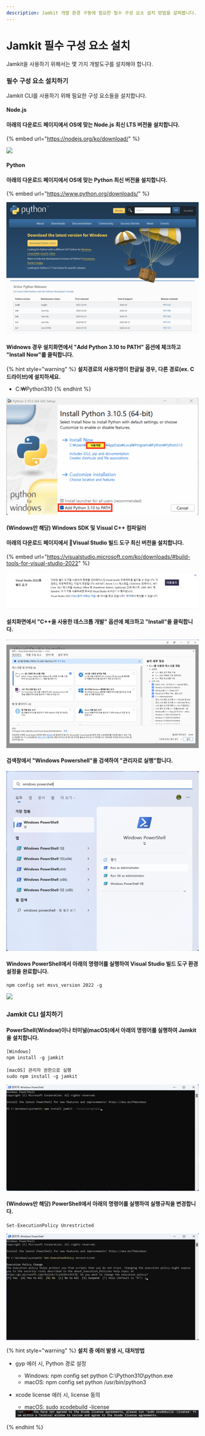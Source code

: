 ```yaml
---
description: Jamkit 개발 환경 구동에 필요한 필수 구성 요소 설치 방법을 살펴봅니다.
---
```


# Jamkit 필수 구성 요소 설치

Jamkit을 사용하기 위해서는 몇 가지 개발도구를 설치해야 합니다.

### 필수 구성 요소 설치하기

Jamkit CLI를 사용하기 위해 필요한 구성 요소들을 설치합니다.

#### Node.js

#### 아래의 다운로드 페이지에서 OS에 맞는 Node.js 최신 LTS 버전을 설치합니다.

{% embed url="https://nodejs.org/ko/download/" %}

![](<../.gitbook/assets/스크린샷 2022-12-21 오후 3.06.53.png>)

#### Python

#### 아래의 다운로드 페이지에서 OS에 맞는 Python 최신 버전을 설치합니다.

{% embed url="https://www.python.org/downloads/" %}

![](../.gitbook/assets/python-download-windows.png)

#### Widnows 경우 설치화면에서 "Add Python 3.10 to PATH" 옵션에 체크하고 "Install Now"를 클릭합니다.

{% hint style="warning" %}
**설치경로의 사용자명이 한글일 경우, 다른 경로(ex. C드라이브)에 설치하세요.**

* C:₩Python310
{% endhint %}

![](../.gitbook/assets/python-install.png)

#### (Windows만 해당) Windows SDK 및 Visual C++ 컴파일러

#### 아래의 다운로드 페이지에서 Visual Studio 빌드 도구 최신 버전을 설치합니다.

{% embed url="https://visualstudio.microsoft.com/ko/downloads/#build-tools-for-visual-studio-2022" %}

![](../.gitbook/assets/vs-build-tool-2022-download.png)

#### 설치화면에서 "C++을 사용한 데스크톱 개발" 옵션에 체크하고 "Install"을 클릭합니다.

![](../.gitbook/assets/vs-build-tool-2022-install.png)

#### 검색창에서 "Windows Powershell"을 검색하여 "관리자로 실행"합니다.

![](../.gitbook/assets/windows-powershell-search.png)

#### Windows PowerShell에서 아래의 명령어를 실행하여 Visual Studio 빌드 도구 환경설정을 완료합니다.

```
npm config set msvs_version 2022 -g
```

![](../.gitbook/assets/windows-powershell-run\_msvs.png)

### Jamkit CLI 설치하기

#### PowerShell(Window)이나 터미널(macOS)에서 아래의 명령어를 실행하여 Jamkit을 설치합니다.

```
[Windows]
npm install -g jamkit

[macOS] 관리자 권한으로 실행
sudo npm install -g jamkit
```

![](../.gitbook/assets/npm-install-jamkit.png)

#### (Windows만 해당) PowerShell에서 아래의 명령어를 실행하여 실행규칙을 변경합니다.

```
Set-ExecutionPolicy Unrestricted
```

![](../.gitbook/assets/windows-powershell-run-policy.png)

{% hint style="warning" %}
**설치 중 에러 발생 시, 대처방법**

* gyp 에러 시, Python 경로 설정
  * Windows: npm config set python C:\Python310\python.exe
  * macOS: npm config set python /usr/bin/python3
*   xcode license 에러 시, license 동의

    * macOS: sudo xcodebuild -license

    <img src="../.gitbook/assets/xcode-license-error.png" alt="" data-size="line">
{% endhint %}

